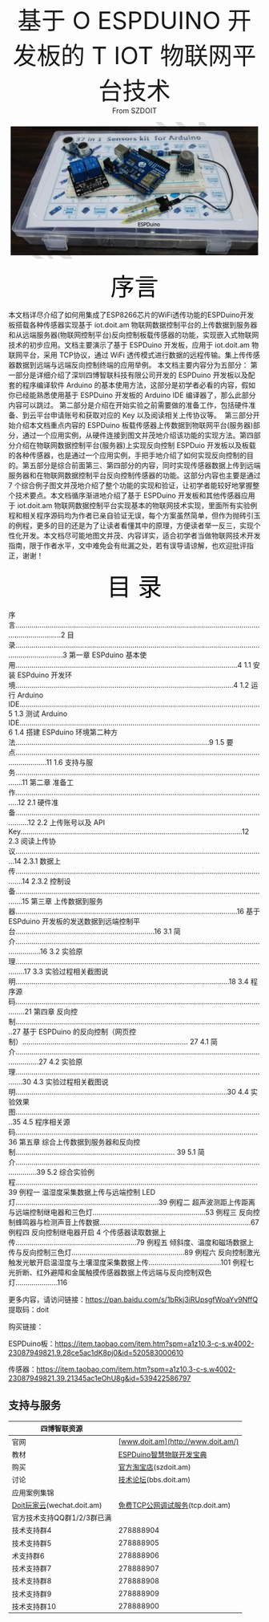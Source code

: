<center><font size=10> 基于 O ESPDUINO 开发板的 T IOT 物联网平台技术 </center></font>
<center> From SZDOIT</center>

![image-20201216145917246](image-20201216145917246.png)



<center> <font size=10 color=black>序言</center></font>

​		本文档详尽介绍了如何用集成了ESP8266芯片的WiFi透传功能的ESPDuino开发板搭载各种传感器实现基于 iot.doit.am 物联网数据控制平台的上传数据到服务器和从远端服务器(物联网控制平台)反向控制板载传感器的功能，实现嵌入式物联网技术的初步应用。
​		文档主要演示了基于 ESPDuino 开发板，应用于 iot.doit.am 物联网平台，采用 TCP协议，通过 WiFi 透传模式进行数据的远程传输。集上传传感器数据到远端与远端反向控制终端的应用举例。
本文档主要内容分为五部分：
​		第一部分是详细介绍了深圳四博智联科技有限公司开发的 ESPDuino 开发板以及配套的程序编译软件 Arduino 的基本使用方法，这部分是初学者必看的内容，假如你已经能熟悉使用基于 ESPDuino 开发板的 Arduino IDE 编译器了，那么此部分内容可以跳过。
​		第二部分是介绍在开始实验之前需要做的准备工作，包括硬件准备、到云平台申请账号和获取对应的 Key 以及阅读相关上传协议等。
​		第三部分开始介绍本文档重点内容的 ESPDuino 板载传感器上传数据到物联网平台(服务器)部分，通过一个应用实例，从硬件连接到图文并茂地介绍该功能的实现方法。
​		第四部分介绍在物联网数据控制平台(服务器)上实现反向控制 ESPDuio 开发板以及板载的各种传感器，也是通过一个应用实例，手把手地介绍了如何实现反向控制的目的。
​		第五部分是综合前面第三、第四部分的内容，同时实现传感器数据上传到远端服务器和在物联网数据控制平台反向控制传感器的功能。这部分内容也主要是通过 7 个综合例子图文并茂地介绍了整个功能的实现和验证，让初学者能较好地掌握整个技术要点。
​		本文档循序渐进地介绍了基于 ESPDuino 开发板和其他传感器应用于 iot.doit.am 物联网数据控制平台实现基本的物联网技术实现，里面所有实验例程和相关程序源码均为作者已亲自验证无误，每个方案虽然简单，但作为抛砖引玉的例程，更多的目的还是为了让读者看懂其中的原理，方便读者举一反三，实现个性化开发。本文档尽可能地图文并茂、内容详实，适合初学者当做物联网技术开发指南，限于作者水平，文中难免会有纰漏之处，若有误导请谅解，也欢迎批评指正，谢谢！

<center> <font size=10 color=black>目 录</center></font>

序 言...................................................................................................................................................2
目录....................................................................................................................................................3
第一章 ESPduino 基本使用..............................................................................................................4
1.1 安装 ESPduino 开发环境............................................................................................................4
1.2 运行 Arduino IDE.......................................................................................................................5
1.3 测试 Arduino IDE.......................................................................................................................6
1.4 搭建 ESPduino 环境第二种方法................................................................................................9
1.5 要点............................................................................................................................................11
1.6 支持与服务................................................................................................................................11
第二章 准备工作..............................................................................................................................12
2.1 硬件准备...................................................................................................................................12
2.2 上传账号以及 API Key..............................................................................................................12
2.3 阅读上传协议............................................................................................................................14
2.3.1 数据上传................................................................................................................................14
2.3.2 控制设备................................................................................................................................15
第三章 上传数据到服务器..............................................................................................................16
基于 ESPduino 开发板的发送数据到远端控制平台.....................................................................16
3.1 简介.........................................................................................................................................16
3.2 实验原理.................................................................................................................................17
3.3 实验过程相关截图说明..........................................................................................................18
3.4 程序源码.................................................................................................................................21
第四章 反向控制...........................................................................................................................27
基于 ESPDuino 的反向控制（网页控制）.................................................................................. 27
4.1 简介........................................................................................................................................27
4.2 实验原理................................................................................................................................30
4.3 实验过程相关截图说明.........................................................................................................30
4.4 实验效果图...........................................................................................................................35
4.5 程序相关源码........................................................................................................................36
第五章 综合上传数据到服务器和反向控制............................................................................... 39
5.1 简介.......................................................................................................................................39
5.2 综合实验例程........................................................................................................................39
例程一 温湿度采集数据上传与远端控制 LED 灯.......................................................................39
例程二 超声波测距上传距离与远端控制继电器和三色灯........................................................53
例程三 反向控制蜂鸣器与检测声音上传数据...........................................................................67
例程四 反向控制继电器开启 4 个传感器读取数据上传............................................................79
例程五 倾斜度、温度和磁场数据上传与反向控制三色灯........................................................89
例程六 反向控制激光触发光敏开启温湿度与土壤湿度采集数据上传....................................101
例程七 光折断、红外避障和金属触摸传感器数据上传远端与反向控制双色灯.....................116



更多内容，请访问链接：https://pan.baidu.com/s/1bRkj3iRUpsgfWoaYv9NffQ  提取码：doit 

购买链接：

ESPDuino板：https://item.taobao.com/item.htm?spm=a1z10.3-c-s.w4002-23087949821.9.28ce5ac1dK8pj0&id=520583000610

传感器：https://item.taobao.com/item.htm?spm=a1z10.3-c-s.w4002-23087949821.39.21345ac1eOhU8g&id=539422586797



## 支持与服务

| 四博智联资源                                        |                                                              |
| --------------------------------------------------- | ------------------------------------------------------------ |
| 官网                                                | [www.doit.am](http://www.doit.am/)                           |
| 教材                                                | [ESPDuino智慧物联开发宝典](https://item.taobao.com/item.htm?spm=a1z10.3-c.w4002-7420449993.9.Bgp1Ll&id=520583000610) |
| 购买                                                | [官方淘宝店](https://szdoit.taobao.com/)(szdoit.am)          |
| 讨论                                                | [技术论坛](http://bbs.doit.am/forum.php)(bbs.doit.am)        |
| 应用案例集锦                                        |                                                              |
| [Doit玩家云](http://wechat.doit.am)(wechat.doit.am) | [免费TCP公网调试服务](http://tcp.doit.am)(tcp.doit.am)       |
| 官方技术支持QQ群1/2/3群已满                         |                                                              |
| 技术支持群4                                         | 278888904                                                    |
| 技术支持群5                                         | 278888905                                                    |
| 术支持群6                                           | 278888906                                                    |
| 技术支持群7                                         | 278888907                                                    |
| 技术支持群8                                         | 278888908                                                    |
| 技术支持群9                                         | 278888909                                                    |
| 技术支持群10                                        | 278888900                                                    |